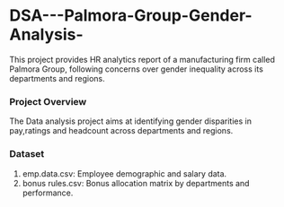 # DSA---Palmora-Group-Gender-Analysis-
This project provides HR analytics report of a manufacturing firm called Palmora Group, following concerns over gender inequality across its departments and regions. 

### Project Overview 
The Data analysis project aims at identifying gender disparities in pay,ratings and headcount across departments and regions.

### Dataset 
1. emp.data.csv: Employee demographic and salary data.
2. bonus rules.csv: Bonus allocation matrix by departments and performance.

